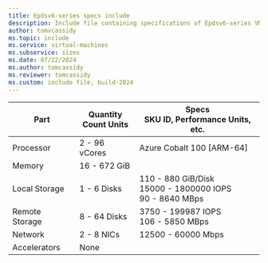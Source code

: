 ```yaml
---
title: Epdsv6-series specs include
description: Include file containing specifications of Epdsv6-series VM sizes.
author: tomvcassidy
ms.topic: include
ms.service: virtual-machines
ms.subservice: sizes
ms.date: 07/22/2024
ms.author: tomcassidy
ms.reviewer: tomcassidy
ms.custom: include file, build-2024
---
```

| Part | Quantity <br>Count Units | Specs <br>SKU ID, Performance Units, etc.  |
|---|---|---|
| Processor    | 2 - 96  vCores      | Azure Cobalt 100 [ARM-64]                      |
| Memory       | 16 - 672  GiB          |                         |
| Local Storage  | 1 - 6 Disks        | 110 - 880 GiB/Disk <br>15000 - 1800000 IOPS <br> 90 - 8640 MBps  |
| Remote Storage   | 8 - 64 Disks     | 3750 - 199987 IOPS <br>106 - 5850 MBps     |
| Network      | 2 - 8  NICs          | 12500 - 60000  Mbps           |
| Accelerators | None         |                          |
